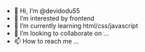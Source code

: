 - 👋 Hi, I’m @devidodu55
- 👀 I’m interested by frontend 
- 🌱 I’m currently learning html/css/javascript
- 💞️ I’m looking to collaborate on ...
- 📫 How to reach me ...

<!---
devidodu55/devidodu55 is a ✨ special ✨ repository because its `README.md` (this file) appears on your GitHub profile.
You can click the Preview link to take a look at your changes.
--->
